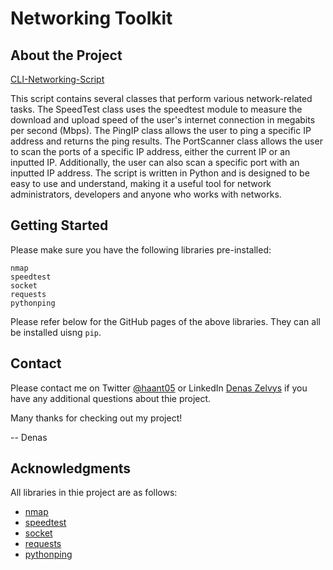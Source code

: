 # Networking Toolkit

## About the Project

[CLI-Networking-Script](https://github.com/haant/Networking-Toolkit/blob/main/CLI_networking_script.png)

This script contains several classes that perform various network-related tasks. The SpeedTest class uses the speedtest module to measure the download and upload speed of the user's internet connection in megabits per second (Mbps). The PingIP class allows the user to ping a specific IP address and returns the ping results. The PortScanner class allows the user to scan the ports of a specific IP address, either the current IP or an inputted IP. Additionally, the user can also scan a specific port with an inputted IP address. The script is written in Python and is designed to be easy to use and understand, making it a useful tool for network administrators, developers and anyone who works with networks.

## Getting Started

Please make sure you have the following libraries pre-installed:
```
nmap
speedtest
socket
requests 
pythonping
```

Please refer below for the GitHub pages of the above libraries. They can all be installed uisng ```pip```.

 

## Contact

Please contact me on Twitter [@haant05](https://twitter.com/haant05) or LinkedIn [Denas Zelvys](https://www.linkedin.com/in/denaszelvys/) if you have any additional questions about thie project. 

Many thanks for checking out my project!

-- Denas

## Acknowledgments

All libraries in thie project are as follows:

- [nmap](https://github.com/home-assistant-libs/python-nmap)
- [speedtest](https://github.com/sivel/speedtest-cli)
- [socket](https://docs.python.org/3/library/socket.html)
- [requests](https://github.com/psf/requests)
- [pythonping](https://pypi.org/project/pythonping/)
